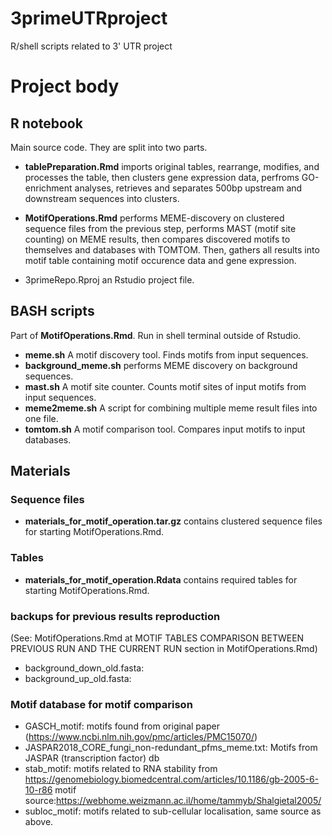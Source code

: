 # 3primeUTRproject
R/shell scripts related to 3' UTR project

#  Project body

## **R notebook**
Main source code. They are split into two parts.
* **tablePreparation.Rmd** imports original tables, rearrange, modifies, and processes the table, then clusters gene expression data, perfroms GO-enrichment analyses, retrieves and separates 500bp upstream and downstream sequences into clusters.

* **MotifOperations.Rmd** performs MEME-discovery on clustered sequence files from the previous step, performs MAST (motif site counting) on MEME results, then compares discovered motifs to themselves and databases with TOMTOM. Then, gathers all results into motif table containing motif occurence data and gene expression.

* 3primeRepo.Rproj an Rstudio project file.

## **BASH scripts**
Part of **MotifOperations.Rmd**. Run in shell terminal outside of Rstudio.
* **meme.sh** A motif discovery tool. Finds motifs from input sequences.
* **background_meme.sh** performs MEME discovery on background sequences.
* **mast.sh** A motif site counter. Counts motif sites of input motifs from input sequences.
* **meme2meme.sh** A script for combining multiple meme result files into one file.
* **tomtom.sh** A motif comparison tool. Compares input motifs to input databases.

## **Materials**
### **Sequence files** 
* **materials_for_motif_operation.tar.gz** contains clustered sequence files for starting MotifOperations.Rmd.
### **Tables**
* **materials_for_motif_operation.Rdata** contains required tables for starting MotifOperations.Rmd.

### backups for previous results reproduction 
(See: MotifOperations.Rmd at MOTIF TABLES COMPARISON BETWEEN PREVIOUS RUN AND THE CURRENT RUN section in MotifOperations.Rmd)
* background_down_old.fasta: 
* background_up_old.fasta: 

### **Motif database** for motif comparison
* GASCH_motif: motifs found from original paper (https://www.ncbi.nlm.nih.gov/pmc/articles/PMC15070/)
* JASPAR2018_CORE_fungi_non-redundant_pfms_meme.txt: Motifs from JASPAR (transcription factor) db
* stab_motif: motifs related to RNA stability from https://genomebiology.biomedcentral.com/articles/10.1186/gb-2005-6-10-r86 motif source:https://webhome.weizmann.ac.il/home/tammyb/Shalgietal2005/
* subloc_motif: motifs related to sub-cellular localisation, same source as above.
